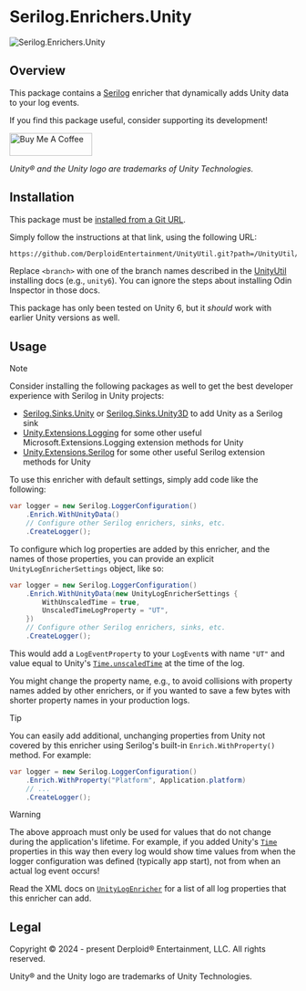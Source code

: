 # Serilog.Enrichers.Unity

![Serilog.Enrichers.Unity](../../../docs-assets/serilog-enrichers.png)

## Overview

This package contains a [Serilog](https://serilog.net/) enricher that dynamically adds Unity data to your log events.

If you find this package useful, consider supporting its development!

<a href="https://www.buymeacoffee.com/shundra882n" target="_blank"><img src="https://cdn.buymeacoffee.com/buttons/v2/default-yellow.png" alt="Buy Me A Coffee" style="height: 40px !important;width: 145px !important;" ></a>

_Unity® and the Unity logo are trademarks of Unity Technologies._

## Installation

This package must be [installed from a Git URL](https://docs.unity3d.com/Manual/upm-ui-giturl.html).

Simply follow the instructions at that link, using the following URL:

```txt
https://github.com/DerploidEntertainment/UnityUtil.git?path=/UnityUtil/Assets/Serilog.Enrichers.Unity#<branch>
```

Replace `<branch>` with one of the branch names described in the [UnityUtil](../../../../README.md#installing) installing docs (e.g., `unity6`).
You can ignore the steps about installing Odin Inspector in those docs.

This package has only been tested on Unity 6, but it _should_ work with earlier Unity versions as well.

## Usage

> [!NOTE]
> Consider installing the following packages as well to get the best developer experience with Serilog in Unity projects:
>
> - [Serilog.Sinks.Unity](../Serilog.Sinks.Unity/README.md) or [Serilog.Sinks.Unity3D](https://github.com/KuraiAndras/Serilog.Sinks.Unity3D) to add Unity as a Serilog sink
> - [Unity.Extensions.Logging](../Unity.Extensions.Logging/README.md) for some other useful Microsoft.Extensions.Logging extension methods for Unity
> - [Unity.Extensions.Serilog](../Unity.Extensions.Serilog/README.md) for some other useful Serilog extension methods for Unity

To use this enricher with default settings, simply add code like the following:

```cs
var logger = new Serilog.LoggerConfiguration()
    .Enrich.WithUnityData()
    // Configure other Serilog enrichers, sinks, etc.
    .CreateLogger();
```

To configure which log properties are added by this enricher, and the names of those properties,
you can provide an explicit `UnityLogEnricherSettings` object, like so:

```cs
var logger = new Serilog.LoggerConfiguration()
    .Enrich.WithUnityData(new UnityLogEnricherSettings {
        WithUnscaledTime = true,
        UnscaledTimeLogProperty = "UT",
    })
    // Configure other Serilog enrichers, sinks, etc.
    .CreateLogger();
```

This would add a `LogEventProperty` to your `LogEvent`s with name `"UT"`
and value equal to Unity's [`Time.unscaledTime`](https://docs.unity3d.com/ScriptReference/Time-unscaledTime.html) at the time of the log.

You might change the property name, e.g., to avoid collisions with property names added by other enrichers,
or if you wanted to save a few bytes with shorter property names in your production logs.

> [!TIP]
> You can easily add additional, unchanging properties from Unity not covered by this enricher
> using Serilog's built-in `Enrich.WithProperty()` method. For example:

```cs
var logger = new Serilog.LoggerConfiguration()
    .Enrich.WithProperty("Platform", Application.platform)
    // ...
    .CreateLogger();
```

> [!WARNING]
> The above approach must only be used for values that do not change during the application's lifetime.
> For example, if you added Unity's [`Time`](https://docs.unity3d.com/ScriptReference/Time.html) properties
> in this way then every log would show time values from when the logger configuration was defined (typically app start),
> not from when an actual log event occurs!

Read the XML docs on [`UnityLogEnricher`](../../../../src/Logging/Serilog.Enrichers.Unity/UnityLogEnricher.cs) for a list of all log properties
that this enricher can add.

## Legal

Copyright © 2024 - present Derploid® Entertainment, LLC. All rights reserved.

Unity® and the Unity logo are trademarks of Unity Technologies.
